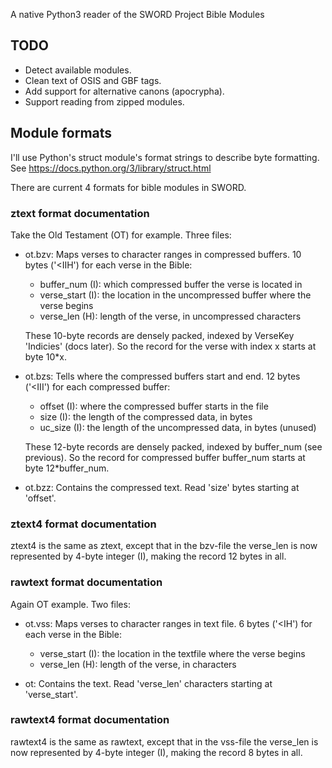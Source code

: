 A native Python3 reader of the SWORD Project Bible Modules

## TODO
* Detect available modules.
* Clean text of OSIS and GBF tags.
* Add support for alternative canons (apocrypha).
* Support reading from zipped modules.

## Module formats
I'll use Python's struct module's format strings to describe byte formatting.
See https://docs.python.org/3/library/struct.html

There are current 4 formats for bible modules in SWORD.

### ztext format documentation
Take the Old Testament (OT) for example. Three files:

- ot.bzv: Maps verses to character ranges in compressed buffers.
  10 bytes ('<IIH') for each verse in the Bible:
    - buffer_num (I): which compressed buffer the verse is located in
    - verse_start (I): the location in the uncompressed buffer where the verse begins
    - verse_len (H): length of the verse, in uncompressed characters

  These 10-byte records are densely packed, indexed by VerseKey 'Indicies' (docs later).
  So the record for the verse with index x starts at byte 10*x.

- ot.bzs: Tells where the compressed buffers start and end.
   12 bytes ('<III') for each compressed buffer:
     - offset (I): where the compressed buffer starts in the file
     - size (I): the length of the compressed data, in bytes
     - uc_size (I): the length of the uncompressed data, in bytes (unused)

   These 12-byte records are densely packed, indexed by buffer_num (see previous).
   So the record for compressed buffer buffer_num starts at byte 12*buffer_num.

- ot.bzz: Contains the compressed text. Read 'size' bytes starting at 'offset'.

### ztext4 format documentation
ztext4 is the same as ztext, except that in the bzv-file the verse_len is now
represented by 4-byte integer (I), making the record 12 bytes in all.

### rawtext format documentation
Again OT example. Two files:

- ot.vss: Maps verses to character ranges in text file.
  6 bytes ('<IH') for each verse in the Bible:
    - verse_start (I): the location in the textfile where the verse begins
    - verse_len (H): length of the verse, in characters

- ot: Contains the text. Read 'verse_len' characters starting at 'verse_start'.

### rawtext4 format documentation
rawtext4 is the same as rawtext, except that in the vss-file the verse_len is now
represented by 4-byte integer (I), making the record 8 bytes in all.
